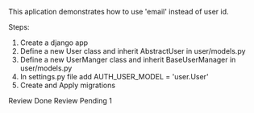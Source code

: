 This aplication demonstrates how to use 'email' instead of user id.

Steps:
1. Create a django app
2. Define a new User class and inherit AbstractUser in user/models.py
3. Define a new UserManger class and inherit BaseUserManager in user/models.py
4. In settings.py file add AUTH_USER_MODEL = 'user.User'
5. Create and Apply migrations



Review Done
Review Pending
1

